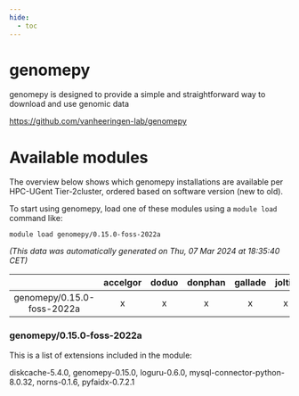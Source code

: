 ```yaml
---
hide:
  - toc
---
```


genomepy
========


genomepy is designed to provide a simple and straightforward way to download and use genomic data

https://github.com/vanheeringen-lab/genomepy
# Available modules


The overview below shows which genomepy installations are available per HPC-UGent Tier-2cluster, ordered based on software version (new to old).

To start using genomepy, load one of these modules using a `module load` command like:

```shell
module load genomepy/0.15.0-foss-2022a
```

*(This data was automatically generated on Thu, 07 Mar 2024 at 18:35:40 CET)*  

| |accelgor|doduo|donphan|gallade|joltik|skitty|
| :---: | :---: | :---: | :---: | :---: | :---: | :---: |
|genomepy/0.15.0-foss-2022a|x|x|x|x|x|x|


### genomepy/0.15.0-foss-2022a

This is a list of extensions included in the module:

diskcache-5.4.0, genomepy-0.15.0, loguru-0.6.0, mysql-connector-python-8.0.32, norns-0.1.6, pyfaidx-0.7.2.1